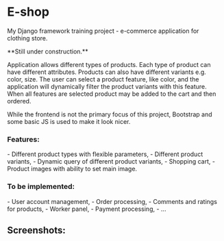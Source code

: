 <h1>E-shop</h1>
<p>
My Django framework training project - e-commerce application for clothing store.
</p>
<p>
**Still under construction.**
</p>
<p> 
Application allows different types of products. Each type of product can have different attributes.
Products can also have different variants e.g. color, size. The user can select a product feature, like color, 
and the application will dynamically filter the product variants with this feature. When all features
are selected product may be added to the cart and then ordered.
</p>
<p> 
While the frontend is not the primary focus of this project, Bootstrap and some basic JS
is used to make it look nicer.
</p>

<h3>Features:</h3>
- Different product types with flexible parameters,
- Different product variants,
- Dynamic query of different product variants,
- Shopping cart,
- Product images with ability to set main image.

<h3>To be implemented:</h3>
- User account management,
- Order processing,
- Comments and ratings for products,
- Worker panel,
- Payment processing,
- ...

<h2>Screenshots:</h2>

